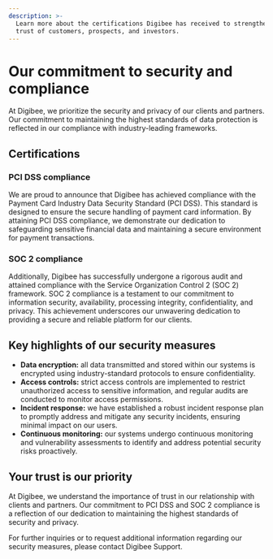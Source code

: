 ```yaml
---
description: >-
  Learn more about the certifications Digibee has received to strengthen the
  trust of customers, prospects, and investors.
---
```


# Our commitment to security and compliance

At Digibee, we prioritize the security and privacy of our clients and partners. Our commitment to maintaining the highest standards of data protection is reflected in our compliance with industry-leading frameworks.

## Certifications

### PCI DSS compliance

We are proud to announce that Digibee has achieved compliance with the Payment Card Industry Data Security Standard (PCI DSS). This standard is designed to ensure the secure handling of payment card information. By attaining PCI DSS compliance, we demonstrate our dedication to safeguarding sensitive financial data and maintaining a secure environment for payment transactions.

### SOC 2 compliance

Additionally, Digibee has successfully undergone a rigorous audit and attained compliance with the Service Organization Control 2 (SOC 2) framework. SOC 2 compliance is a testament to our commitment to information security, availability, processing integrity, confidentiality, and privacy. This achievement underscores our unwavering dedication to providing a secure and reliable platform for our clients.

## Key highlights of our security measures

* **Data encryption:** all data transmitted and stored within our systems is encrypted using industry-standard protocols to ensure confidentiality.
* **Access controls:** strict access controls are implemented to restrict unauthorized access to sensitive information, and regular audits are conducted to monitor access permissions.
* **Incident response:** we have established a robust incident response plan to promptly address and mitigate any security incidents, ensuring minimal impact on our users.
* **Continuous monitoring:** our systems undergo continuous monitoring and vulnerability assessments to identify and address potential security risks proactively.

## Your trust is our priority

At Digibee, we understand the importance of trust in our relationship with clients and partners. Our commitment to PCI DSS and SOC 2 compliance is a reflection of our dedication to maintaining the highest standards of security and privacy.

For further inquiries or to request additional information regarding our security measures, please contact Digibee Support.
